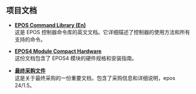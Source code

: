 ## 项目文档

- **[EPOS Command Library (En)](doc/EPOS-Command-Library-En.pdf)**  
  这是 EPOS 控制器命令库的英文文档。它详细描述了控制器的使用方法和所有支持的命令。

- **[EPOS4 Module Compact Hardware](doc/EPOS4-Module-Compact-24-1-5-Hardware-Reference-En.pdf)**  
  这份文档包含了 EPOS4 模块的硬件规格和安装指南。

- **[最终采购文件](doc/最终采购+b7b9f10748a5_2+DCX19S+GPX19A+35-1+ENX16.pdf)**  
  这是关于最终采购的一份重要文档，包含了采购信息和详细说明，epos 24/1.5。
